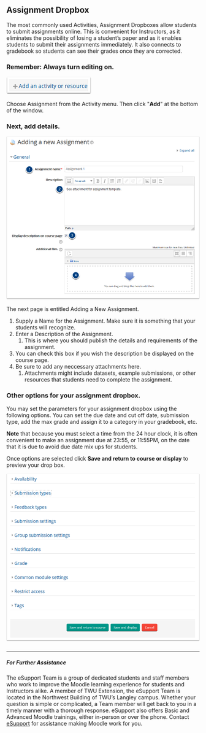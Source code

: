 ## Assignment Dropbox

The most commonly used Activities, Assignment Dropboxes allow students to submit assignments online. This is convenient for Instructors, as it eliminates the possibility of losing a student’s paper and as it enables students to submit their assignments immediately. It also connects to gradebook so students can see their grades once they are corrected.

### Remember: Always turn editing on.

![](/assets/remember--always-turn-editing-on.png)

Choose Assignment from the Activity menu. Then click "**Add**" at the bottom of the window.

### Next, add details.

![](/assets/next--add-details.png)

The next page is entitled Adding a New Assignment.

1. Supply a Name for the Assignment. Make sure it is something that your students will recognize.
2. Enter a Description of the Assignment.
   1. This is where you should publish the details and requirements of the assignment.
3. You can check this box if you wish the description be displayed on the course page.
4. Be sure to add any neccessary attachments here.
   1. Attachments might include datasets, example submissions, or other resources that students need to complete the assignment.

### Other options for your assignment dropbox.

You may set the parameters for your assignment dropbox using the following options. You can set the due date and cut off date, submission type, add the max grade and assign it to a category in your gradebook, etc.

**Note** that because you must select a time from the 24 hour clock, it is often convenient to make an assignment due at 23:55, or 11:55PM, on the date that it is due to avoid due date mix ups for students.

Once options are selected click **Save and return to course or display** to preview your drop box.

![](/assets/other-options-for-your-assignment-dropbox.png)

##### 

---

##### For Further Assistance

The eSupport Team is a group of dedicated students and staff members who work to improve the Moodle learning experience for students and Instructors alike. A member of TWU Extension, the eSupport Team is located in the Northwest Building of TWU’s Langley campus. Whether your question is simple or complicated, a Team member will get back to you in a timely manner with a thorough response. eSupport also offers Basic and Advanced Moodle trainings, either in-person or over the phone. Contact [eSupport](https://trinitywestern.teamdynamix.com/TDClient/Requests/ServiceDet?ID=16141) for assistance making Moodle work for you.

